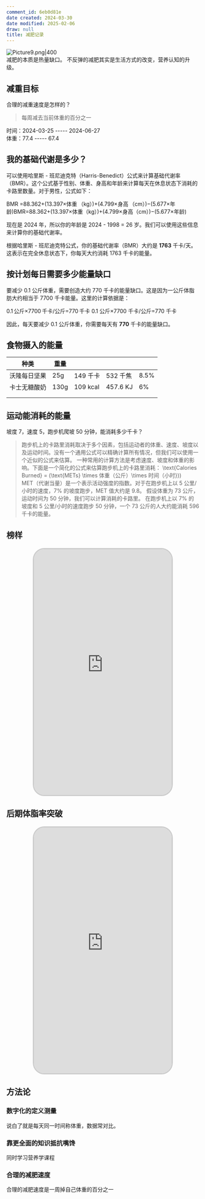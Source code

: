 ```yaml
---
comment_id: 6eb0d81e
date created: 2024-03-30
date modified: 2025-02-06
draw: null
title: 减肥记录
---
```

![Picture9.png|400](https://imagehosting4picgo.oss-cn-beijing.aliyuncs.com/imagehosting/fix-dir%2Fliuyishou%2Ftmp%2F2024%2F04%2F08%2F01-09-09-08f5f5fc108eec7070fed8ffd1a57cad-Picture9-2b58a2.png?x-oss-process=image/resize,l_400)  
减肥的本质是热量缺口。
不反弹的减肥其实是生活方式的改变，营养认知的升级。

<!-- more -->

## 减重目标

合理的减重速度是怎样的？

> 每周减去当前体重的百分之一

时间：2024-03-25 ----- 2024-06-27  
体重：77.4 ----- 67.4

## 我的基础代谢是多少？

可以使用哈里斯 - 班尼迪克特（Harris-Benedict）公式来计算基础代谢率（BMR）。这个公式基于性别、体重、身高和年龄来计算每天在休息状态下消耗的卡路里数量。对于男性，公式如下：

BMR =88.362+(13.397×体重 （kg）)+(4.799×身高 （cm）)−(5.677×年龄)BMR=88.362+(13.397×体重（kg）)+(4.799×身高（cm）)−(5.677×年龄)

现在是 2024 年，所以你的年龄是 2024 - 1998 = 26 岁。我们可以使用这些信息来计算你的基础代谢率。

根据哈里斯 - 班尼迪克特公式，你的基础代谢率（BMR）大约是 **1763** 千卡/天。这表示在完全休息状态下，你每天大约消耗 1763 千卡的能量。

## 按计划每日需要多少能量缺口

  

要减少 0.1 公斤体重，需要创造大约 770 千卡的能量缺口。这是因为一公斤体脂肪大约相当于 7700 千卡能量。这里的计算依据是：

0.1 公斤×7700 千卡/公斤=770 千卡 0.1 公斤×7700 千卡/公斤=770 千卡

因此，每天要减少 0.1 公斤体重，你需要每天有 **770** 千卡的能量缺口。

## 食物摄入的能量

| 种类     | 重量   |          |          |      |
| ------ | ---- | -------- | -------- | ---- |
| 沃隆每日坚果 | 25g  | 149 千卡   | 532 千焦   | 8.5% |
| 卡士无糖酸奶 | 130g | 109 kcal | 457.6 KJ | 6%   |
|        |      |          |          |      |
|        |      |          |          |      |

## 运动能消耗的能量

坡度 7，速度 5，跑步机爬坡 50 分钟，能消耗多少千卡？

> 跑步机上的卡路里消耗取决于多个因素，包括运动者的体重、速度、坡度以及运动时间。没有一个通用公式可以精确计算所有情况，但我们可以使用一个近似的公式来估算。
一种常用的计算方法是考虑速度、坡度和体重的影响。下面是一个简化的公式来估算跑步机上的卡路里消耗：
\text{Calories Burned} = (\text{METs} \times 体重（公斤）\times 时间（小时}))  
MET（代谢当量）是一个表示活动强度的指数。对于在跑步机上以 5 公里/小时的速度，7% 的坡度跑步，MET 值大约是 9.8。
假设体重为 73 公斤，运动时间为 50 分钟，我们可以计算消耗的卡路里。
在跑步机上以 7% 的坡度和 5 公里/小时的速度跑步 50 分钟，一个 73 公斤的人大约能消耗 596 千卡的能量。​

## 榜样

<iframe src="https://imagehosting4picgo.oss-cn-beijing.aliyuncs.com/imagehosting/fix-dir%2F9e20f478899dc29eb19741386f9343c8%2FVideo%2F2024%2F04%2F20%2F13-30-05-eb9d341395a58a07cfc9b8708dbdf9b8-523_1713590949-3ccf36.mp4" allowfullscreen="true" style="border-radius: 30px; overflow: hidden; border: 3px solid #ccc; width: 360px; height: 640px; display: block; margin: 20px auto; aspect-ratio: 9 / 16;" frameborder="0"></iframe>

## 后期体脂率突破

<iframe src="https://imagehosting4picgo.oss-cn-beijing.aliyuncs.com/imagehosting/fix-dir%2F9e20f478899dc29eb19741386f9343c8%2FVideo%2F2024%2F04%2F20%2F13-35-16-c25a90dd0fc31eeed731dfbd9fb2ca5d-524_1713591290.video_thumb-c09d6f.jpg" allowfullscreen="true" style="border-radius: 30px; overflow: hidden; border: 3px solid #ccc; width: 360px; height: 640px; display: block; margin: 20px auto; aspect-ratio: 9 / 16;" frameborder="0"></iframe>

## 方法论

### 数字化的定义测量

说白了就是每天同一时间称体重，数据常对比。

### 靠更全面的知识抵抗嘴馋

同时学习营养学课程

### 合理的减肥速度

合理的减肥速度是一周掉自己体重的百分之一
